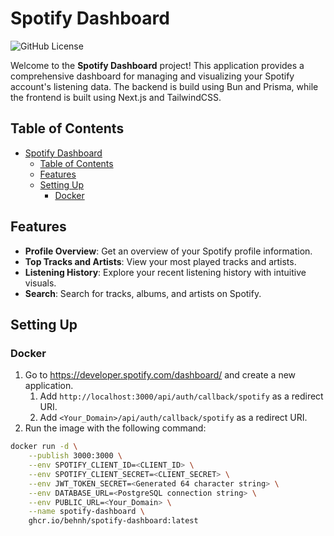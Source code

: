 # Spotify Dashboard

![GitHub License](https://img.shields.io/badge/license-MIT-blue.svg)

Welcome to the **Spotify Dashboard** project! This application provides a comprehensive dashboard for managing and visualizing your Spotify account's listening data. The backend is build using Bun and Prisma, while the frontend is built using Next.js and TailwindCSS.

## Table of Contents

- [Spotify Dashboard](#spotify-dashboard)
  - [Table of Contents](#table-of-contents)
  - [Features](#features)
  - [Setting Up](#setting-up)
    - [Docker](#docker)

## Features

- **Profile Overview**: Get an overview of your Spotify profile information.
- **Top Tracks and Artists**: View your most played tracks and artists.
- **Listening History**: Explore your recent listening history with intuitive visuals.
- **Search**: Search for tracks, albums, and artists on Spotify.

## Setting Up

### Docker

1. Go to https://developer.spotify.com/dashboard/ and create a new application.
   1. Add `http://localhost:3000/api/auth/callback/spotify` as a redirect URI.
   2. Add `<Your_Domain>/api/auth/callback/spotify` as a redirect URI.
2. Run the image with the following command:

```bash
docker run -d \
    --publish 3000:3000 \
    --env SPOTIFY_CLIENT_ID=<CLIENT_ID> \
    --env SPOTIFY_CLIENT_SECRET=<CLIENT_SECRET> \
    --env JWT_TOKEN_SECRET=<Generated 64 character string> \
    --env DATABASE_URL=<PostgreSQL connection string> \
    --env PUBLIC_URL=<Your_Domain> \
    --name spotify-dashboard \
    ghcr.io/behnh/spotify-dashboard:latest
```